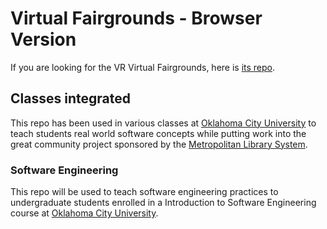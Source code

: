 # Virtual Fairgrounds - Browser Version
If you are looking for the VR Virtual Fairgrounds, here is [its repo](https://github.com/DEVlimited/VirtualDeepDeuce).

## Classes integrated
This repo has been used in various classes at [Oklahoma City University](www.okcu.edu) to teach students real world software concepts while putting work into the great community project sponsored by the [Metropolitan Library System](https://www.metrolibrary.org/).

### Software Engineering
This repo will be used to teach software engineering practices to undergraduate students enrolled in a Introduction to Software Engineering course at [Oklahoma City University](www.okcu.edu).